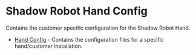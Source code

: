 Shadow Robot Hand Config
========================

Contains the customer specific configuration for the Shadow Robot Hand.

* [Hand Config](sr_ethercat_hand_config) - Contains the configuration files for a specific hand/customer installation.
